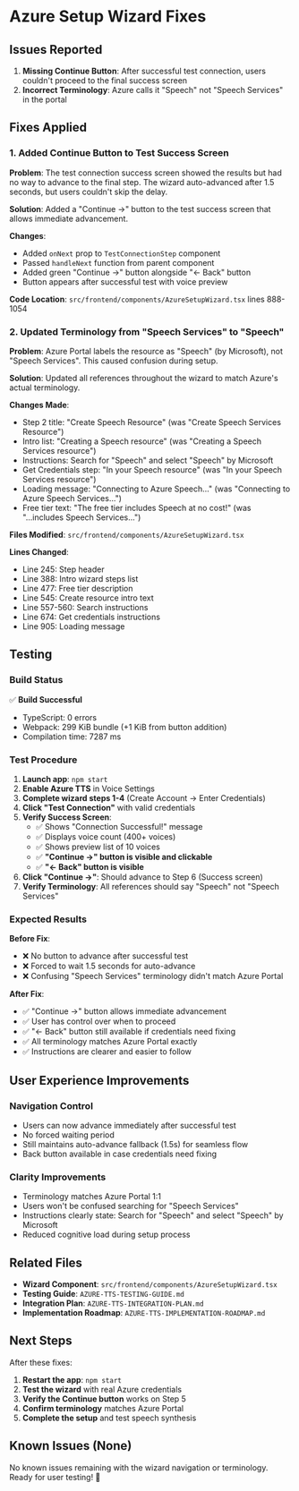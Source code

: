 # Azure Setup Wizard Fixes

## Issues Reported

1. **Missing Continue Button**: After successful test connection, users couldn't proceed to the final success screen
2. **Incorrect Terminology**: Azure calls it "Speech" not "Speech Services" in the portal

## Fixes Applied

### 1. Added Continue Button to Test Success Screen

**Problem**: The test connection success screen showed the results but had no way to advance to the final step. The wizard auto-advanced after 1.5 seconds, but users couldn't skip the delay.

**Solution**: Added a "Continue →" button to the test success screen that allows immediate advancement.

**Changes**:
- Added `onNext` prop to `TestConnectionStep` component
- Passed `handleNext` function from parent component
- Added green "Continue →" button alongside "← Back" button
- Button appears after successful test with voice preview

**Code Location**: `src/frontend/components/AzureSetupWizard.tsx` lines 888-1054

### 2. Updated Terminology from "Speech Services" to "Speech"

**Problem**: Azure Portal labels the resource as "Speech" (by Microsoft), not "Speech Services". This caused confusion during setup.

**Solution**: Updated all references throughout the wizard to match Azure's actual terminology.

**Changes Made**:
- Step 2 title: "Create Speech Resource" (was "Create Speech Services Resource")
- Intro list: "Creating a Speech resource" (was "Creating a Speech Services resource")
- Instructions: Search for "Speech" and select "Speech" by Microsoft
- Get Credentials step: "In your Speech resource" (was "In your Speech Services resource")
- Loading message: "Connecting to Azure Speech..." (was "Connecting to Azure Speech Services...")
- Free tier text: "The free tier includes Speech at no cost!" (was "...includes Speech Services...")

**Files Modified**: `src/frontend/components/AzureSetupWizard.tsx`

**Lines Changed**:
- Line 245: Step header
- Line 388: Intro wizard steps list
- Line 477: Free tier description
- Line 545: Create resource intro text
- Line 557-560: Search instructions
- Line 674: Get credentials instructions
- Line 905: Loading message

## Testing

### Build Status
✅ **Build Successful**
- TypeScript: 0 errors
- Webpack: 299 KiB bundle (+1 KiB from button addition)
- Compilation time: 7287 ms

### Test Procedure

1. **Launch app**: `npm start`
2. **Enable Azure TTS** in Voice Settings
3. **Complete wizard steps 1-4** (Create Account → Enter Credentials)
4. **Click "Test Connection"** with valid credentials
5. **Verify Success Screen**:
   - ✅ Shows "Connection Successful!" message
   - ✅ Displays voice count (400+ voices)
   - ✅ Shows preview list of 10 voices
   - ✅ **"Continue →" button is visible and clickable**
   - ✅ **"← Back" button is visible**
6. **Click "Continue →"**: Should advance to Step 6 (Success screen)
7. **Verify Terminology**: All references should say "Speech" not "Speech Services"

### Expected Results

**Before Fix**:
- ❌ No button to advance after successful test
- ❌ Forced to wait 1.5 seconds for auto-advance
- ❌ Confusing "Speech Services" terminology didn't match Azure Portal

**After Fix**:
- ✅ "Continue →" button allows immediate advancement
- ✅ User has control over when to proceed
- ✅ "← Back" button still available if credentials need fixing
- ✅ All terminology matches Azure Portal exactly
- ✅ Instructions are clearer and easier to follow

## User Experience Improvements

### Navigation Control
- Users can now advance immediately after successful test
- No forced waiting period
- Still maintains auto-advance fallback (1.5s) for seamless flow
- Back button available in case credentials need fixing

### Clarity Improvements
- Terminology matches Azure Portal 1:1
- Users won't be confused searching for "Speech Services"
- Instructions clearly state: Search for "Speech" and select "Speech" by Microsoft
- Reduced cognitive load during setup process

## Related Files

- **Wizard Component**: `src/frontend/components/AzureSetupWizard.tsx`
- **Testing Guide**: `AZURE-TTS-TESTING-GUIDE.md`
- **Integration Plan**: `AZURE-TTS-INTEGRATION-PLAN.md`
- **Implementation Roadmap**: `AZURE-TTS-IMPLEMENTATION-ROADMAP.md`

## Next Steps

After these fixes:
1. **Restart the app**: `npm start`
2. **Test the wizard** with real Azure credentials
3. **Verify the Continue button** works on Step 5
4. **Confirm terminology** matches Azure Portal
5. **Complete the setup** and test speech synthesis

## Known Issues (None)

No known issues remaining with the wizard navigation or terminology. Ready for user testing! 🎉
